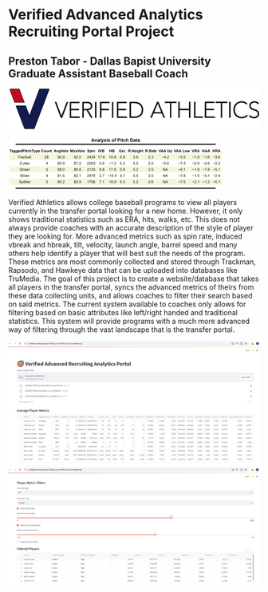 # Verified Advanced Analytics Recruiting Portal Project
## Preston Tabor - Dallas Bapist University Graduate Assistant Baseball Coach

![Verified Transfer Portal](images/VerifiedTransferPortal.png)
![Trackman Pitch Data](images/TrackmanPitchData.png)

Verified Athletics allows college baseball programs to view all players currently in the transfer portal looking for a new home. However, it only shows traditional statistics such as ERA, hits, walks, etc. This does not always provide coaches with an accurate description of the style of player they are looking for. More advanced metrics such as spin rate, induced vbreak and hbreak, tilt, velocity, launch angle, barrel speed and many others help identify a player that will best suit the needs of the program. These metrics are most commonly collected and stored through Trackman, Rapsodo, and Hawkeye data that can be uploaded into databases like TruMedia. The goal of this project is to create a website/database that takes all players in the transfer portal, syncs the advanced metrics of theirs from these data collecting units, and allows coaches to filter their search based on said metrics. The current system available to coaches only allows for filtering based on basic attributes like left/right handed and traditional statistics. This system will provide programs with a much more advanced way of filtering through the vast landscape that is the transfer portal.

![Verified App Prototype](images/AppExample1.png)
![Verified App Prototype](images/AppExample2.png)
